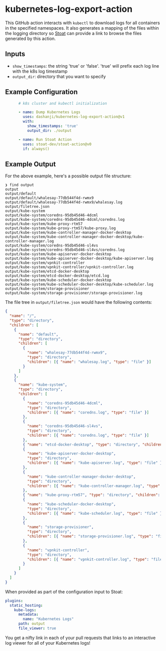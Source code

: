 # kubernetes-log-export-action

This GitHub action interacts with `kubectl` to download logs for all containers in the specified namespaces.
It also generates a mapping of the files within the logging directory so [Stoat](https://stoat.dev/) can provide
a link to browse the files generated by this action.

## Inputs
- `show_timestamps`: the string 'true' or 'false'. 'true' will prefix each log line with the k8s log timestamp
- `output_dir`: directory that you want to specify

## Example Configuration

```yaml
      # k8s cluster and kubectl initialization 

      - name: Dump Kubernetes Logs
        uses: dashanji/kubernetes-log-export-action@v1
        with:
          show_timestamps: 'true'
          output_dir: ./output

      - name: Run Stoat Action
        uses: stoat-dev/stoat-action@v0
        if: always()
```

## Example Output

For the above example, here's a possible output file structure:
```
❯ find output
output
output/default
output/default/whalesay-77db544f4d-rwmx9
output/default/whalesay-77db544f4d-rwmx9/whalesay.log
output/filetree.json
output/kube-system
output/kube-system/coredns-95db45d46-4dcml
output/kube-system/coredns-95db45d46-4dcml/coredns.log
output/kube-system/kube-proxy-rtm57
output/kube-system/kube-proxy-rtm57/kube-proxy.log
output/kube-system/kube-controller-manager-docker-desktop
output/kube-system/kube-controller-manager-docker-desktop/kube-controller-manager.log
output/kube-system/coredns-95db45d46-sl4vs
output/kube-system/coredns-95db45d46-sl4vs/coredns.log
output/kube-system/kube-apiserver-docker-desktop
output/kube-system/kube-apiserver-docker-desktop/kube-apiserver.log
output/kube-system/vpnkit-controller
output/kube-system/vpnkit-controller/vpnkit-controller.log
output/kube-system/etcd-docker-desktop
output/kube-system/etcd-docker-desktop/etcd.log
output/kube-system/kube-scheduler-docker-desktop
output/kube-system/kube-scheduler-docker-desktop/kube-scheduler.log
output/kube-system/storage-provisioner
output/kube-system/storage-provisioner/storage-provisioner.log
```

The file tree in `output/filetree.json` would have the following contents:
```json
{
  "name": "/",
  "type": "directory",
  "children": [
    {
      "name": "default",
      "type": "directory",
      "children": [
        {
          "name": "whalesay-77db544f4d-rwmx9",
          "type": "directory",
          "children": [{ "name": "whalesay.log", "type": "file" }]
        }
      ]
    },
    {
      "name": "kube-system",
      "type": "directory",
      "children": [
        {
          "name": "coredns-95db45d46-4dcml",
          "type": "directory",
          "children": [{ "name": "coredns.log", "type": "file" }]
        },
        {
          "name": "coredns-95db45d46-sl4vs",
          "type": "directory",
          "children": [{ "name": "coredns.log", "type": "file" }]
        },
        { "name": "etcd-docker-desktop", "type": "directory", "children": [{ "name": "etcd.log", "type": "file" }] },
        {
          "name": "kube-apiserver-docker-desktop",
          "type": "directory",
          "children": [{ "name": "kube-apiserver.log", "type": "file" }]
        },
        {
          "name": "kube-controller-manager-docker-desktop",
          "type": "directory",
          "children": [{ "name": "kube-controller-manager.log", "type": "file" }]
        },
        { "name": "kube-proxy-rtm57", "type": "directory", "children": [{ "name": "kube-proxy.log", "type": "file" }] },
        {
          "name": "kube-scheduler-docker-desktop",
          "type": "directory",
          "children": [{ "name": "kube-scheduler.log", "type": "file" }]
        },
        {
          "name": "storage-provisioner",
          "type": "directory",
          "children": [{ "name": "storage-provisioner.log", "type": "file" }]
        },
        {
          "name": "vpnkit-controller",
          "type": "directory",
          "children": [{ "name": "vpnkit-controller.log", "type": "file" }]
        }
      ]
    }
  ]
}
```

When provided as part of the configuration input to Stoat:
```yaml
plugins:
  static_hosting:
    kube-logs:
      metadata:
        name: "Kubernetes Logs"
      path: output
      file_viewer: true
```

You get a nifty link in each of your pull requests that links to an interactive log viewer for all of your Kubernetes logs!
